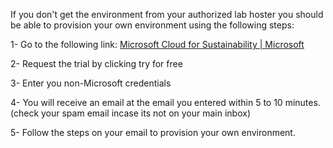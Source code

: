 If you don't get the environment from your authorized lab hoster you should be able to provision your own environment using the following steps:

1- Go to the following link: [Microsoft Cloud for Sustainability | Microsoft](https://www.microsoft.com/en-us/sustainability/cloud)

2- Request the trial by clicking try for free

3- Enter you non-Microsoft credentials

4- You will receive an email at the email you entered within 5 to 10 minutes. (check your spam email incase its not on your main inbox)

5- Follow the steps on your email to provision your own environment.
